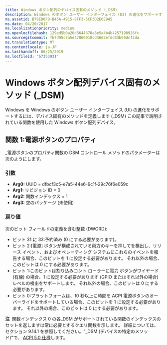 ```yaml
---
title: Windows ボタン配列のデバイス固有のメソッド (_DSM)
description: Windows のボタン ユーザー インターフェイス (UI) の進化をサポートするためには、Windows は、この記事では、特定のデバイス メソッド (_DSM) 説明されている関数を使用した Windows ボタン配列のデバイスを定義します。
ms.assetid: B79ED0F9-B46A-4915-8FF3-5CF3D2E0E945
ms.date: 04/20/2017
ms.localizationpriority: medium
ms.openlocfilehash: 129ed5b0a20d8644378a8e5a4b4b4257198926fc
ms.sourcegitcommit: fb7d95c7a5d47860918cd3602efdd33b69dcf2da
ms.translationtype: MT
ms.contentlocale: ja-JP
ms.lasthandoff: 06/25/2019
ms.locfileid: "67353931"
---
```

# <a name="windows-button-array-device-specific-method-dsm"></a>Windows ボタン配列デバイス固有のメソッド (\_DSM)


Windows を Windows のボタン ユーザー インターフェイス (UI) の進化をサポートするには、デバイス固有のメソッドを定義します (\_DSM) この記事で説明されている関数を使用した Windows ボタン配列デバイス。

## <a name="function-1-power-button-properties"></a>関数 1:電源ボタンのプロパティ


\_電源ボタンのプロパティ関数の DSM コントロール メソッドのパラメーターは次のようにします。

### <a name="arguments"></a>引数

-   **Arg0:** UUID = dfbcf3c5-e7a5-44e6-9c1f-29c76f6e059c
-   **Arg1:** リビジョン ID = 0
-   **Arg2:** 関数インデックス = 1
-   **Arg3:** 空のパッケージ (未使用)

### <a name="return"></a>戻り値

次のビット フィールドの定義を含む整数 (DWORD):

-   ビット 31 に 33:予約済み (0 にする必要があります)。
-   ビット 2:[電源] ボタンが構成されている両方のキーを押してを検出し、リリース イベント、およびオペレーティング システムにこれらのイベントを報告する場合、このビットを 1 に設定する必要があります。 それ以外の場合、このビットは 0 にする必要があります。
-   ビット 1:このビットは割り込みコント ローラーに電力 ボタンがワイヤード (有線) の場合、1 に設定する必要があります (GPIO またはそれ以外の場合) レベルの検出をサポートします。 それ以外の場合、このビットは 0 にする必要があります。
-   ビット 0:プラットフォームは、10 秒以上に時間を ACPI 電源ボタンのオーバーライドをサポートしている場合、このビットを 1 に設定する必要があります。 それ以外の場合、このビットは 0 にする必要があります。

**注**  関数インデックス 0 の各\_DSM がサポートされている関数のインデックスのセットを返しますは常に必要とするクエリ関数を示します。 詳細については、セクション 9.14.1 を参照してください。"\_DSM (デバイスの特定のメソッド)"で、 [ACPI 5.0 仕様](https://uefi.org/specifications)します。

 

 

 




